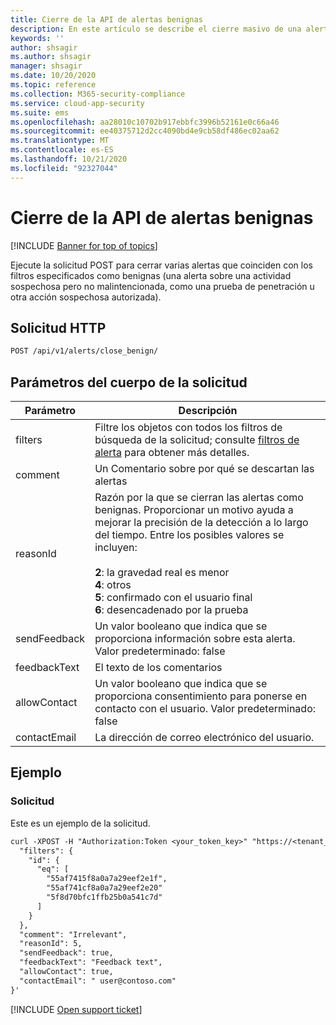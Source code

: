 ```yaml
---
title: Cierre de la API de alertas benignas
description: En este artículo se describe el cierre masivo de una alerta como solicitud benigna en la API de alertas de Cloud App Security.
keywords: ''
author: shsagir
ms.author: shsagir
manager: shsagir
ms.date: 10/20/2020
ms.topic: reference
ms.collection: M365-security-compliance
ms.service: cloud-app-security
ms.suite: ems
ms.openlocfilehash: aa28010c10702b917ebbfc3996b52161e0c66a46
ms.sourcegitcommit: ee40375712d2cc4090bd4e9cb58df486ec02aa62
ms.translationtype: MT
ms.contentlocale: es-ES
ms.lasthandoff: 10/21/2020
ms.locfileid: "92327044"
---
```

# <a name="close-benign---alerts-api"></a>Cierre de la API de alertas benignas

[!INCLUDE [Banner for top of topics](includes/banner.md)]

Ejecute la solicitud POST para cerrar varias alertas que coinciden con los filtros especificados como benignas (una alerta sobre una actividad sospechosa pero no malintencionada, como una prueba de penetración u otra acción sospechosa autorizada).

## <a name="http-request"></a>Solicitud HTTP

```rest
POST /api/v1/alerts/close_benign/
```

## <a name="request-body-parameters"></a>Parámetros del cuerpo de la solicitud

| Parámetro | Descripción |
| --- | --- |
| filters | Filtre los objetos con todos los filtros de búsqueda de la solicitud; consulte [filtros de alerta](api-alerts.md#filters) para obtener más detalles. |
| comment | Un Comentario sobre por qué se descartan las alertas |
| reasonId | Razón por la que se cierran las alertas como benignas. Proporcionar un motivo ayuda a mejorar la precisión de la detección a lo largo del tiempo. Entre los posibles valores se incluyen:<br /><br />**2**: la gravedad real es menor<br />**4**: otros<br />**5**: confirmado con el usuario final<br />**6**: desencadenado por la prueba |
| sendFeedback | Un valor booleano que indica que se proporciona información sobre esta alerta. Valor predeterminado: false |
| feedbackText | El texto de los comentarios |
| allowContact | Un valor booleano que indica que se proporciona consentimiento para ponerse en contacto con el usuario. Valor predeterminado: false |
| contactEmail | La dirección de correo electrónico del usuario. |

## <a name="example"></a>Ejemplo

### <a name="request"></a>Solicitud

Este es un ejemplo de la solicitud.

```rest
curl -XPOST -H "Authorization:Token <your_token_key>" "https://<tenant_id>.<tenant_region>.contoso.com/api/v1/alerts/close_benign/" -d '{
  "filters": {
    "id": {
      "eq": [
        "55af7415f8a0a7a29eef2e1f",
        "55af741cf8a0a7a29eef2e20"
        "5f8d70bfc1ffb25b0a541c7d"
      ]
    }
  },
  "comment": "Irrelevant",
  "reasonId": 5,
  "sendFeedback": true,
  "feedbackText": "Feedback text",
  "allowContact": true,
  "contactEmail": " user@contoso.com"
}'
```

[!INCLUDE [Open support ticket](includes/support.md)]
